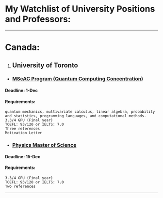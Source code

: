 # My Watchlist of University Positions and Professors:
---
# Canada:

1. ## University of Toronto

* ### [MScAC Program (Quantum Computing Concentration)](https://www.sgs.utoronto.ca/programs/applied-computing/)

#### Deadline: 1-Dec

#### Requirements:
	
	quantum mechanics, multivariate calculus, linear algebra, probability and statistics, programming languages, and computational methods.
	3.3/4 GPU (Final year)
	TOEFL: 93/120 or IELTS: 7.0
	Three references
	Motivation Letter
		
* ### [Physics Master of Science](https://www.sgs.utoronto.ca/programs/physics/)

#### Deadline: 15-Dec

#### Requirements:
	
	3.3/4 GPU (Final year)
	TOEFL: 93/120 or IELTS: 7.0
	Two references
		
---

